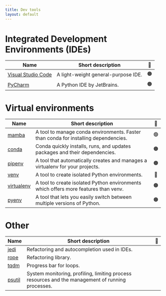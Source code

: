 ```yaml
---
title: Dev tools
layout: default
---
```


# Integrated Development Environments (IDEs)

| Name                                                     | Short description                   | 🚦  |
| -------------------------------------------------------- | ----------------------------------- | :-: |
| [Visual Studio Code](https://code.visualstudio.com/docs) | A light-weight general-purpose IDE. | 🟠  |
| [PyCharm](https://www.jetbrains.com/pycharm/)            | A Python IDE by JetBrains.          | 🟠  |

# Virtual environments

| Name                                                                  | Short description                                                                   | 🚦  |
| --------------------------------------------------------------------- | ----------------------------------------------------------------------------------- | :-: |
| [mamba](https://mamba.readthedocs.io/en/latest/user_guide/mamba.html) | A tool to manage conda environments. Faster than conda for installing dependencies. | 🟢  |
| [conda](https://conda.io/projects/conda/en/latest/)                   | Conda quickly installs, runs, and updates packages and their dependencies.          | 🟠  |
| [pipenv](https://pipenv.pypa.io/en/latest/)                           | A tool that automatically creates and manages a virtualenv for your projects.       | 🟠  |
| [venv](https://docs.python.org/3/library/venv.html)                   | A tool to create isolated Python environments.                                      | 🔴  |
| [virtualenv](https://virtualenv.pypa.io/en/latest/)                   | A tool to create isolated Python environments which offers more features than venv. | 🟠  |
| [pyenv](https://github.com/pyenv/pyenv)                               | A tool that lets you easily switch between multiple versions of Python.             | 🟠  |

# Other

| Name                                                        | Short description                                                                                 | 🚦  |
| ----------------------------------------------------------- | ------------------------------------------------------------------------------------------------- | :-: |
| [jedi](https://jedi.readthedocs.io/en/latest/)              | Refactoring and autocompletion used in IDEs.                                                      |     |
| [rope](https://rope.readthedocs.io/en/latest/overview.html) | Refactoring library.                                                                              |     |
| [tqdm](https://pypi.org/project/tqdm/2.2.3/)                | Progress bar for loops.                                                                           |     |
| [psutil](https://psutil.readthedocs.io/en/latest/)          | System monitoring, profiling, limiting process resources and the management of running processes. |     |
